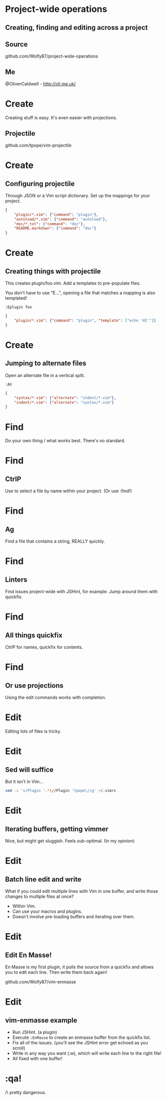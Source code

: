# Project-wide operations

## Creating, finding and editing across a project

## Source

github.com/Wolfy87/project-wide-operations

## Me

@OliverCaldwell - http://oli.me.uk/


# Create

Creating stuff is easy. It's even easier with projections.

## Projectile

github.com/tpope/vim-projectile


# Create

## Configuring projectile

Through JSON or a Vim script dictionary. Set up the mappings for your project.

```json
{
	"plugin/*.vim": {"command": "plugin"},
	"autoload/*.vim": {"command": "autoload"},
	"doc/*.txt": {"command": "doc"},
	"README.markdown": {"command": "doc"}
}
```


# Create

## Creating things with projectile

This creates plugin/foo.vim. Add a templates to pre-populate files.

You don't have to use "E...", opening a file that matches a mapping is also templated!

```vim
:Eplugin foo
```

```json
{
	"plugin/*.vim": {"command": "plugin", "template": ["echo 'HI'"]}
}
```


# Create

## Jumping to alternate files

Open an alternate file in a vertical split.

```vim
:AV
```

```json
{
	"syntax/*.vim": {"alternate": "indent/*.vim"},
	"indent/*.vim": {"alternate": "syntax/*.vim"}
}
```


# Find

Do your own thing / what works best. There's no standard.


# Find

## CtrlP

Use to select a file by name within your project. (Or use :find!)


# Find

## Ag

Find a file that contains a string, REALLY quickly.


# Find

## Linters

Find issues project-wide with JSHint, for example. Jump around them with quickfix.


# Find

## All things quickfix

CtrlP for names, quickfix for contents.


# Find

## Or use projections

Using the edit commands works with completion.


# Edit

Editing lots of files is tricky.


# Edit

## Sed will suffice

But it isn't in Vim...

```bash
sed -i 's/Plugin '.*\//Plugin 'tpope\//g' ~/.vimrc
```


# Edit

## Iterating buffers, getting vimmer

Nice, but might get sluggish. Feels sub-optimal. (In my opinion)


# Edit

## Batch line edit and write

What if you could edit multiple lines with Vim in one buffer, and write those changes to multiple files at once?

 * Within Vim.
 * Can use your macros and plugins.
 * Doesn't involve pre-loading buffers and iterating over them.


# Edit

## Edit En Masse!

En Masse is my first plugin, it pulls the source from a quickfix and allows you to edit each line. Then write them back again!

github.com/Wolfy87/vim-enmasse


# Edit

## vim-enmasse example

 * Run JSHint. (a plugin)
 * Execute `:EnMasse` to create an enmasse buffer from the quickfix list.
 * Fix all of the issues. (you'll see the JSHint error get echoed as you scroll)
 * Write in any way you want (:w), which will write each line to the right file!
 * All fixed with one buffer!


# :qa!

/\ pretty dangerous.